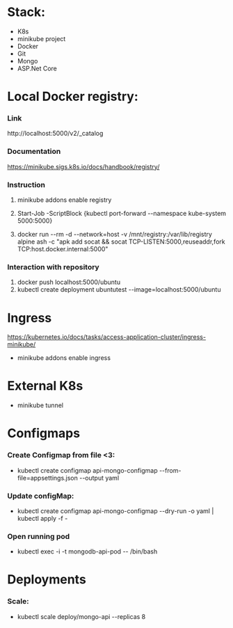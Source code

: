 # Stack:
- K8s 
- minikube project
- Docker
- Git
- Mongo
- ASP.Net Core

# Local Docker registry:

### Link
http://localhost:5000/v2/_catalog

### Documentation
https://minikube.sigs.k8s.io/docs/handbook/registry/

### Instruction
1. minikube addons enable registry
1. Start-Job -ScriptBlock {kubectl port-forward --namespace kube-system <registry name> 5000:5000}

1. docker run --rm -d --network=host -v /mnt/registry:/var/lib/registry alpine ash -c "apk add socat && socat TCP-LISTEN:5000,reuseaddr,fork TCP:host.docker.internal:5000"

### Interaction with repository
1. docker push localhost:5000/ubuntu
1. kubectl create deployment ubuntutest --image=localhost:5000/ubuntu


# Ingress
https://kubernetes.io/docs/tasks/access-application-cluster/ingress-minikube/

- minikube addons enable ingress

# External K8s

- minikube tunnel

# Configmaps
### Create Configmap from file <3:
- kubectl create configmap api-mongo-configmap --from-file=appsettings.json --output yaml

### Update configMap:
- kubectl create configmap api-mongo-configmap --dry-run -o yaml  | kubectl apply -f -

### Open running pod
- kubectl exec -i -t mongodb-api-pod -- /bin/bash

# Deployments

### Scale:
- kubectl scale deploy/mongo-api --replicas 8